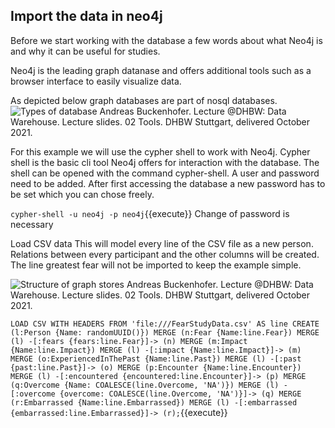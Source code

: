 ## Import the data in neo4j

Before we start working with the database a few words about what Neo4j is and why it can be useful for studies.

Neo4j is the leading graph datanase and offers additional tools such as a browser interface to easily visualize data.

As depicted below graph databases are part of nosql databases.
![Types of database](./Screeenshot_Folien_Tools.png)
Andreas Buckenhofer. Lecture @DHBW: Data Warehouse. Lecture slides. 02 Tools. DHBW Stuttgart, delivered October 2021.

For this example we will use the cypher shell to work with Neo4j. Cypher shell is the basic cli tool Neo4j offers for interaction with the database. The shell can be opened with the command cypher-shell. A user and password need to be added. After first accessing the database a new password has to be set which you can chose freely.

`cypher-shell -u neo4j -p neo4j`{{execute}}
Change of password is necessary

Load CSV data
This will model every line of the CSV file as a new person. Relations between every participant and the other columns will be created.
The line greatest fear will not be imported to keep the example simple.


![Structure of graph stores](./Screeenshot_Folien_graphmodel.png)
Andreas Buckenhofer. Lecture @DHBW: Data Warehouse. Lecture slides. 02 Tools. DHBW Stuttgart, delivered October 2021.

`LOAD CSV WITH HEADERS FROM 'file:///FearStudyData.csv' AS line CREATE (l:Person {Name: randomUUID()}) MERGE (n:Fear {Name:line.Fear}) MERGE (l) -[:fears {fears:line.Fear}]-> (n) MERGE (m:Impact {Name:line.Impact}) MERGE (l) -[:impact {Name:line.Impact}]-> (m) MERGE (o:ExperiencedInThePast {Name:line.Past}) MERGE (l) -[:past {past:line.Past}]-> (o) MERGE (p:Encounter {Name:line.Encounter}) MERGE (l) -[:encountered {encountered:line.Encounter}]-> (p) MERGE (q:Overcome {Name: COALESCE(line.Overcome, 'NA')}) MERGE (l) -[:overcome {overcome: COALESCE(line.Overcome, 'NA')}]-> (q) MERGE (r:Embarrassed {Name:line.Embarrassed}) MERGE (l) -[:embarrassed {embarrassed:line.Embarrassed}]-> (r);`{{execute}}


